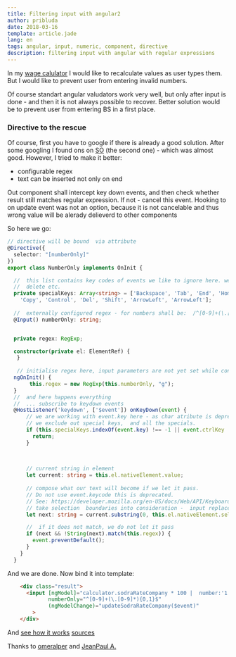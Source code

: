 ```yaml
---
title: Filtering input with angular2
author: pribluda
date: 2018-03-16
template: article.jade
lang: en
tags: angular, input, numeric, component, directive
description: filtering input with angular with regular expressions
---
```


In my [wage calulator](/tools/taxlt/)  I would like to recalculate values as user types them. But I would like to prevent user
from entering invalid numbers. 

<span class="more"/>

Of course standart angular valudators work very well,   but only after input is done -  and then it is not always possible 
to recover. Better solution would  be to prevent user from entering BS in a first place. 

### Directive to  the rescue 

Of course,   first you have to google if there is already a good solution.  After some googling I found ons on [SO](https://stackoverflow.com/questions/41465542/angular2-input-field-to-accept-only-numbers) 
(the second one) - which was almost good.  However, I tried to make it better: 
 
 * configurable regex
 * text can be inserted not only on end
 
Out component shall intercept key down events,  and then check whether result still matches regular expression. If not -  cancel this event. 
Hooking to on update event was not an option, because it is not cancelable and thus wrong value will be alerady delieverd to 
other components    
 
So here we go:

````typescript
// directive will be bound  via attribute
@Directive({
  selector: "[numberOnly]"
})
export class NumberOnly implements OnInit {

  //  this list contains key codes of events we like to ignore here. we will be able to use arrow keys,  
  //  delete etc.  
  private specialKeys: Array<string> = ['Backspace', 'Tab', 'End', 'Home', 'Clear',
    'Copy', 'Control', 'Del', 'Shift', 'ArrowLeft', 'ArrowLeft'];
  
  //  externally configured regex - for numbers shall be:  /^[0-9]+(\.[0-9]*){0,1}$/g
  @Input() numberOnly: string;


  private regex: RegExp;

  constructor(private el: ElementRef) {
   }
   
   // initialise regex here, input parameters are not yet set while construction
  ngOnInit() {
       this.regex = new RegExp(this.numberOnly, "g");
  }
  //  and here happens everything 
  //  ... subscribe to keydown events
  @HostListener('keydown', ['$event']) onKeyDown(event) {
      // we are working with event.key here - as char atribute is deprecated
      // we exclude out special keys,  and all the specials. 
      if (this.specialKeys.indexOf(event.key) !== -1 || event.ctrlKey || event.altKey || event.metaKey) {
        return;
      }

  
  
      // current string in element
      let current: string = this.el.nativeElement.value;
      
      // compose what our text will become if we let it pass. 
      // Do not use event.keycode this is deprecated.
      // See: https://developer.mozilla.org/en-US/docs/Web/API/KeyboardEvent/keyCode
      // take selection  boundaries into consideration -  input replaces what is in between. 
      let next: string = current.substring(0, this.el.nativeElement.selectionStart) + event.key + current.substring(this.el.nativeElement.selectionEnd)

      //  if it does not match, we do not let it pass
      if (next && !String(next).match(this.regex)) {
        event.preventDefault();
      }
    }
  }

```` 

And we are done.  Now bind it into  template:
````html
    <div class="result">
      <input [ngModel]="calculator.sodraRateCompany * 100 |  number:'1.2-2'" placeholder="{{calculator.sodraRateCompany| number:'1.2-2'}}"
             numberOnly="^[0-9]+(\.[0-9]*){0,1}$"
             (ngModelChange)="updateSodraRateCompany($event)"
        >
    </div>
````

And [see how it works](/tools/taxlt/) [sources](https://github.com/ko5tik/pribluda.de/blob/master/angular/wagelt/src/app/min-wage/min-wage.component.ts)

Thanks to [omeralper](https://stackoverflow.com/users/2425396/omeralper) and [JeanPaul A.](https://stackoverflow.com/users/6666508/jeanpaul-a)